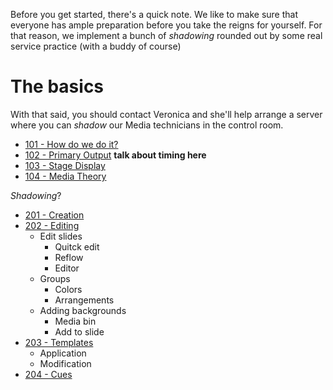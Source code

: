 <!-- TITLE: Training -->
<!-- SUBTITLE: After you're done with this, you shall have domain over the sanctuary screens -->

Before you get started, there's a quick note. We like to make sure that everyone has ample preparation before you take the reigns for yourself. For that reason, we implement a bunch of _shadowing_ rounded out by some real service practice (with a buddy of course)
# The basics
With that said, you should contact Veronica and she'll help arrange a server where you can _shadow_ our Media technicians in the control room.

* [101 - How do we do it?](/media/training-pages/101)
* [102 - Primary Output](/media/training-pages/102) **talk about timing here**
* [103 - Stage Display](/media/training-pages/103)
* [104 - Media Theory](/media/training-pages/104)

_Shadowing_?
* [201 - Creation](/media/training-pages/201)
* [202 - Editing](/media/training-pages/201)
	* Edit slides
		* Quitck edit
		* Reflow
		* Editor
	* Groups
		* Colors
		* Arrangements
	* Adding backgrounds
		* Media bin
		* Add to slide
* [203 - Templates](/media/training-pages/203)
	* Application
	* Modification
* [204 - Cues](/media/training-pages/204)